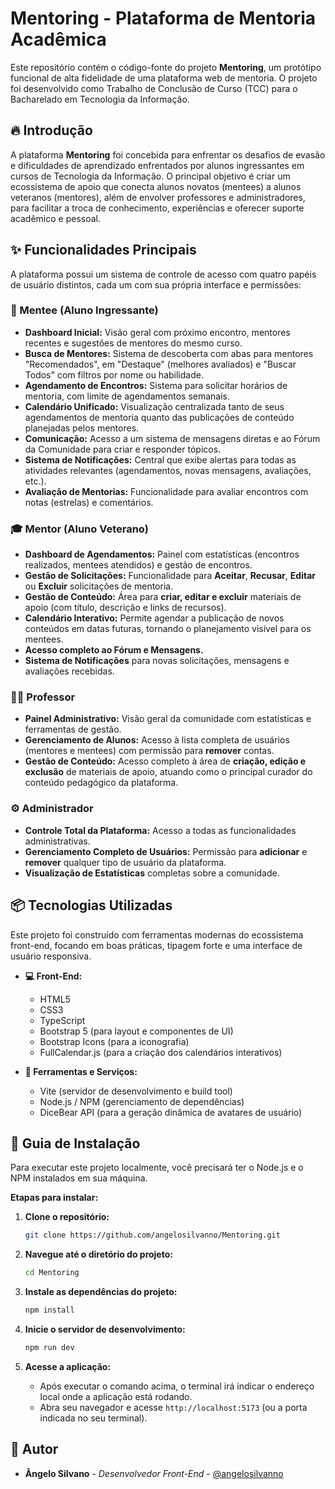 # Mentoring - Plataforma de Mentoria Acadêmica

Este repositório contém o código-fonte do projeto **Mentoring**, um protótipo funcional de alta fidelidade de uma plataforma web de mentoria. O projeto foi desenvolvido como Trabalho de Conclusão de Curso (TCC) para o Bacharelado em Tecnologia da Informação.

## 🔥 Introdução

A plataforma **Mentoring** foi concebida para enfrentar os desafios de evasão e dificuldades de aprendizado enfrentados por alunos ingressantes em cursos de Tecnologia da Informação. O principal objetivo é criar um ecossistema de apoio que conecta alunos novatos (mentees) a alunos veteranos (mentores), além de envolver professores e administradores, para facilitar a troca de conhecimento, experiências e oferecer suporte acadêmico e pessoal.

## ✨ Funcionalidades Principais

A plataforma possui um sistema de controle de acesso com quatro papéis de usuário distintos, cada um com sua própria interface e permissões:

### 👤 Mentee (Aluno Ingressante)

-   **Dashboard Inicial:** Visão geral com próximo encontro, mentores recentes e sugestões de mentores do mesmo curso.
-   **Busca de Mentores:** Sistema de descoberta com abas para mentores "Recomendados", em "Destaque" (melhores avaliados) e "Buscar Todos" com filtros por nome ou habilidade.
-   **Agendamento de Encontros:** Sistema para solicitar horários de mentoria, com limite de agendamentos semanais.
-   **Calendário Unificado:** Visualização centralizada tanto de seus agendamentos de mentoria quanto das publicações de conteúdo planejadas pelos mentores.
-   **Comunicação:** Acesso a um sistema de mensagens diretas e ao Fórum da Comunidade para criar e responder tópicos.
-   **Sistema de Notificações:** Central que exibe alertas para todas as atividades relevantes (agendamentos, novas mensagens, avaliações, etc.).
-   **Avaliação de Mentorias:** Funcionalidade para avaliar encontros com notas (estrelas) e comentários.

### 🎓 Mentor (Aluno Veterano)

-   **Dashboard de Agendamentos:** Painel com estatísticas (encontros realizados, mentees atendidos) e gestão de encontros.
-   **Gestão de Solicitações:** Funcionalidade para **Aceitar**, **Recusar**, **Editar** ou **Excluir** solicitações de mentoria.
-   **Gestão de Conteúdo:** Área para **criar, editar e excluir** materiais de apoio (com título, descrição e links de recursos).
-   **Calendário Interativo:** Permite agendar a publicação de novos conteúdos em datas futuras, tornando o planejamento visível para os mentees.
-   **Acesso completo ao Fórum e Mensagens.**
-   **Sistema de Notificações** para novas solicitações, mensagens e avaliações recebidas.

### 👨‍🏫 Professor

-   **Painel Administrativo:** Visão geral da comunidade com estatísticas e ferramentas de gestão.
-   **Gerenciamento de Alunos:** Acesso à lista completa de usuários (mentores e mentees) com permissão para **remover** contas.
-   **Gestão de Conteúdo:** Acesso completo à área de **criação, edição e exclusão** de materiais de apoio, atuando como o principal curador do conteúdo pedagógico da plataforma.

### ⚙️ Administrador

-   **Controle Total da Plataforma:** Acesso a todas as funcionalidades administrativas.
-   **Gerenciamento Completo de Usuários:** Permissão para **adicionar** e **remover** qualquer tipo de usuário da plataforma.
-   **Visualização de Estatísticas** completas sobre a comunidade.

## 📦 Tecnologias Utilizadas

Este projeto foi construído com ferramentas modernas do ecossistema front-end, focando em boas práticas, tipagem forte e uma interface de usuário responsiva.

-   **💻 Front-End:**
    -   HTML5
    -   CSS3
    -   TypeScript
    -   Bootstrap 5 (para layout e componentes de UI)
    -   Bootstrap Icons (para a iconografia)
    -   FullCalendar.js (para a criação dos calendários interativos)

-   **🔧 Ferramentas e Serviços:**
    -   Vite (servidor de desenvolvimento e build tool)
    -   Node.js / NPM (gerenciamento de dependências)
    -   DiceBear API (para a geração dinâmica de avatares de usuário)

## 🔨 Guia de Instalação

Para executar este projeto localmente, você precisará ter o Node.js e o NPM instalados em sua máquina.

**Etapas para instalar:**

1.  **Clone o repositório:**
    ```bash
    git clone https://github.com/angelosilvanno/Mentoring.git
    ```

2.  **Navegue até o diretório do projeto:**
    ```bash
    cd Mentoring
    ```

3.  **Instale as dependências do projeto:**
    ```bash
    npm install
    ```

4.  **Inicie o servidor de desenvolvimento:**
    ```bash
    npm run dev
    ```

5.  **Acesse a aplicação:**
    -   Após executar o comando acima, o terminal irá indicar o endereço local onde a aplicação está rodando.
    -   Abra seu navegador e acesse `http://localhost:5173` (ou a porta indicada no seu terminal).

## 👷 Autor

*   **Ângelo Silvano** - *Desenvolvedor Front-End* - [@angelosilvanno](https://github.com/angelosilvanno)
